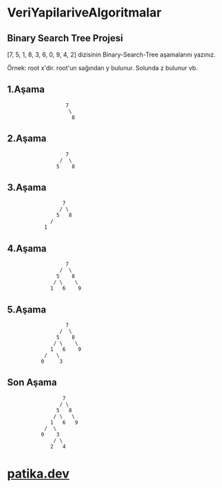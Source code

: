 # VeriYapilariveAlgoritmalar

## Binary Search Tree Projesi

[7, 5, 1, 8, 3, 6, 0, 9, 4, 2] dizisinin Binary-Search-Tree aşamalarını yazınız.

Örnek: root x'dir. root'un sağından y bulunur. Solunda z bulunur vb.

## 1.Aşama
                       7
                        \
                         8
## 2.Aşama
                       7
                     /  \
                    5    8
## 3.Aşama 
                      7
                     / \
                    5   8
                  /
                1
## 4.Aşama
                       7
                     /  \
                    5    8
                   / \    \
                  1   6    9
## 5.Aşama
                       7
                     /  \
                    5    8
                   / \    \
                  1   6    9
                /   \
               0     3
## Son Aşama
                      7
                     / \
                    5   8
                   / \   \
                  1   6   9
                /  \
               0    3
                   / \
                  2   4

# [patika.dev](https://app.patika.dev/courses/veri-yapilari-ve-algoritmalar/binary-search-tree-proje)